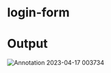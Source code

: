 # login-form
# Output
![Annotation 2023-04-17 003734](https://user-images.githubusercontent.com/130549904/232338253-a0550e27-238b-4cdb-a022-edb895df13a9.png)
